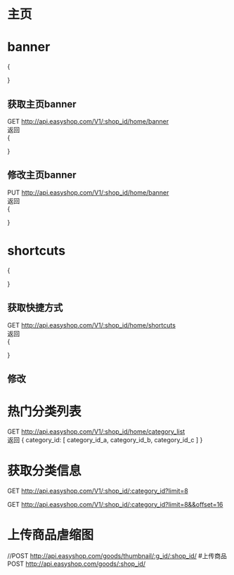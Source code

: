 # 主页
# banner  
{

}

## 获取主页banner
GET http://api.easyshop.com/V1/:shop_id/home/banner  
返回   
{

}

## 修改主页banner
PUT http://api.easyshop.com/V1/:shop_id/home/banner  
返回   
{

}

# shortcuts
{

}
## 获取快捷方式
GET http://api.easyshop.com/V1/:shop_id/home/shortcuts   
返回   
{
    
}

## 修改

# 热门分类列表
GET http://api.easyshop.com/V1/:shop_id/home/category_list   
返回
{
    category_id: [
        category_id_a,
        category_id_b,
        category_id_c
    ]
}

# 获取分类信息
GET http://api.easyshop.com/V1/:shop_id/:category_id?limit=8  

GET http://api.easyshop.com/V1/:shop_id/:category_id?limit=8&&offset=16





# 上传商品虐缩图
//POST http://api.easyshop.com/goods/thumbnail/:g_id/:shop_id/
#上传商品
POST http://api.easyshop.com/goods/:shop_id/